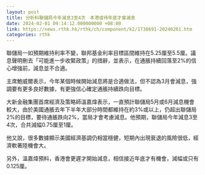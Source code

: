 ```yaml
---
layout: post
title: 分析料聯儲局今年減息3至4次　本港或待年底才會減息
date: 2024-02-01 09:14:12.000000000 +08:00
link: https://news.rthk.hk/rthk/ch/component/k2/1738691-20240201.htm
categories: rthk
---
```


聯儲局一如預期維持利率不變，聯邦基金利率目標區間維持在5.25厘至5.5厘。議息聲明刪去「可能進一步收緊政策」的措辭，並表示，在通脹持續回落至2%的信心增強前，減息並不合適。

主席鮑威爾表示，今年某個時候開始減息將是合適做法，但不認為3月會減息，強調要有更多良好數據，有更強信心確定通脹持續跌向目標。

大新金融集團首席經濟及策略師溫嘉煒表示，一直預計聯儲局5月或6月減息機會較大，由於美國通脹去年下半年大部分時間都維持在約3%或以上，仍超出聯儲局2%的目標，要待通脹跌向2%，當局才會考慮減息。他預期，聯儲局今年減息3至4次，合共減幅0.75厘至1厘。

他又說，很多數據顯示美國經濟基調仍相當穩健，短期內出現衰退的風險很低，經濟軟著陸機會大。

另外，溫嘉煒預料，香港會更遲才開始減息，相信接近年底才有機會，減幅或只有0.125厘。
